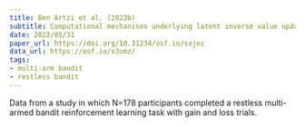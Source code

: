 ```yaml
---
title: Ben Artzi et al. (2022b)
subtitle: Computational mechanisms underlying latent inverse value updating of unchosen actions
date: 2022/05/31
paper_url: https://doi.org/10.31234/osf.io/sxjez
data_url: https://osf.io/x3umz/
tags:
- multi-arm bandit
- restless bandit
---
```


Data from a study in which N=178 participants completed a restless multi-armed bandit reinforcement learning task with gain and loss trials.
